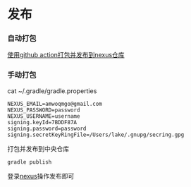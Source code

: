 # 发布
### 自动打包
[使用github action打包并发布到nexus仓库](https://gitbook.dounine.com/bi-ji/gradle-github-action-fa-bu-dao-maven-cang-ku)

### 手动打包
cat ~/.gradle/gradle.properties
```
NEXUS_EMAIL=amwoqmgo@gmail.com
NEXUS_PASSWORD=password
NEXUS_USERNAME=username
signing.keyId=7BDDF87A
signing.password=password
signing.secretKeyRingFile=/Users/lake/.gnupg/secring.gpg
```
打包并发布到中央仓库
```
gradle publish 
```
登录[nexus](https://oss.sonatype.org/#nexus-search;quick~dounine)操作发布即可